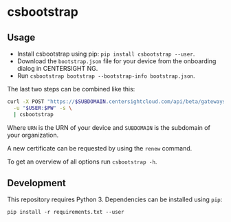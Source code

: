# csbootstrap

## Usage

- Install csbootstrap using pip: `pip install csbootstrap --user`.
- Download the `bootstrap.json` file for your device from the onboarding dialog in CENTERSIGHT NG.
- Run `csbootstrap bootstrap --bootstrap-info bootstrap.json`.

The last two steps can be combined like this:

```sh
curl -X POST "https://$SUBDOMAIN.centersightcloud.com/api/beta/gateways/urn/$URN/bootstrap.json" \
  -u "$USER:$PW" -s \
  | csbootstrap
```

Where `URN` is the URN of your device and `SUBDOMAIN` is the subdomain of your organization.

A new certificate can be requested by using the `renew` command.

To get an overview of all options run `csbootstrap -h`.

## Development

This repository requires Python 3. Dependencies can be installed using
`pip`:

```
pip install -r requirements.txt --user
```
